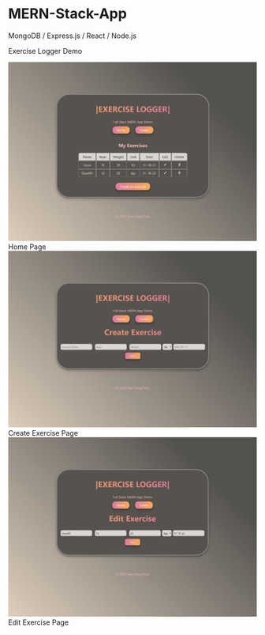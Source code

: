 # MERN-Stack-App
MongoDB / Express.js / React / Node.js 

Exercise Logger Demo

![Home Page](https://github.com/anson-poon/MERN-Stack-App/blob/main/images/Home%20Page.png)
Home Page
![Home Page](https://github.com/anson-poon/MERN-Stack-App/blob/main/images/Create%20Page.png)
Create Exercise Page
![Home Page](https://github.com/anson-poon/MERN-Stack-App/blob/main/images/Edit%20Page.png)
Edit Exercise Page
